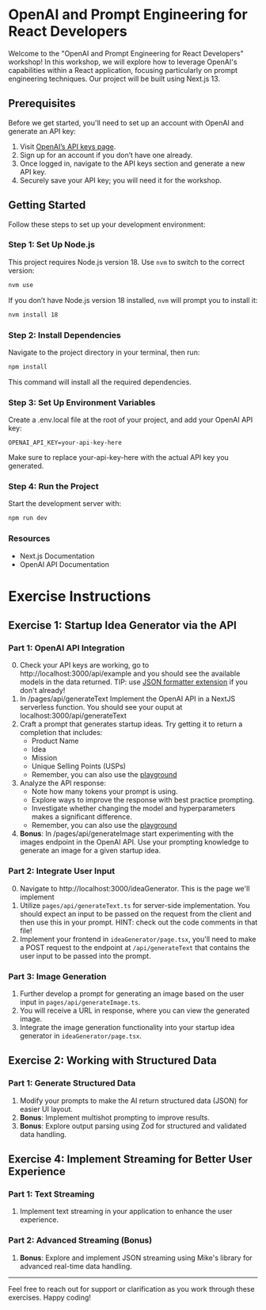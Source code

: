 # OpenAI and Prompt Engineering for React Developers

Welcome to the "OpenAI and Prompt Engineering for React Developers" workshop! In this workshop, we will explore how to leverage OpenAI's capabilities within a React application, focusing particularly on prompt engineering techniques. Our project will be built using Next.js 13.

## Prerequisites

Before we get started, you'll need to set up an account with OpenAI and generate an API key:

1. Visit [OpenAI’s API keys page](https://platform.openai.com/account/api-keys).
2. Sign up for an account if you don’t have one already.
3. Once logged in, navigate to the API keys section and generate a new API key.
4. Securely save your API key; you will need it for the workshop.

## Getting Started

Follow these steps to set up your development environment:

### Step 1: Set Up Node.js

This project requires Node.js version 18. Use `nvm` to switch to the correct version:

```sh
nvm use
```

If you don’t have Node.js version 18 installed, `nvm` will prompt you to install it:

```sh
nvm install 18
```

### Step 2: Install Dependencies

Navigate to the project directory in your terminal, then run:

```sh
npm install
```

This command will install all the required dependencies.

### Step 3: Set Up Environment Variables

Create a .env.local file at the root of your project, and add your OpenAI API key:

```
OPENAI_API_KEY=your-api-key-here
```

Make sure to replace your-api-key-here with the actual API key you generated.

### Step 4: Run the Project

Start the development server with:

```sh
npm run dev
```

### Resources

- Next.js Documentation
- OpenAI API Documentation

# Exercise Instructions

## Exercise 1: Startup Idea Generator via the API

### Part 1: OpenAI API Integration

0. Check your API keys are working, go to http://localhost:3000/api/example and you should see the available models in the data returned. TIP: use [JSON formatter extension](https://chrome.google.com/webstore/detail/json-formatter/bcjindcccaagfpapjjmafapmmgkkhgoa?utm_source=ext_sidebar&hl=en-US) if you don't already!
1. In /pages/api/generateText Implement the OpenAI API in a NextJS serverless function. You should see your ouput at localhost:3000/api/generateText
2. Craft a prompt that generates startup ideas. Try getting it to return a completion that includes:
   - Product Name
   - Idea
   - Mission
   - Unique Selling Points (USPs)
   - Remember, you can also use the [playground](https://platform.openai.com/playground)
3. Analyze the API response:
   - Note how many tokens your prompt is using.
   - Explore ways to improve the response with best practice prompting.
   - Investigate whether changing the model and hyperparameters makes a significant difference.
   - Remember, you can also use the [playground](https://platform.openai.com/playground)
4. **Bonus**: In /pages/api/generateImage start experimenting with the images endpoint in the
   OpenAI API. Use your prompting knowledge to generate an image for a given startup idea.

### Part 2: Integrate User Input

0. Navigate to http://localhost:3000/ideaGenerator. This is the page we'll implement
1. Utilize `pages/api/generateText.ts` for server-side implementation. You should expect an input to be passed on the request from the client and then use this in your prompt.
   HINT: check out the code comments in that file!
2. Implement your frontend in `ideaGenerator/page.tsx`, you'll need to make a POST request to the endpoint at `/api/generateText` that contains the user input to be passed into the prompt.

### Part 3: Image Generation

1. Further develop a prompt for generating an image based on the user input in `pages/api/generateImage.ts`.
2. You will receive a URL in response, where you can view the generated image.
3. Integrate the image generation functionality into your startup idea generator in `ideaGenerator/page.tsx`.

## Exercise 2: Working with Structured Data

### Part 1: Generate Structured Data

1. Modify your prompts to make the AI return structured data (JSON) for easier UI layout.
2. **Bonus**: Implement multishot prompting to improve results.
3. **Bonus**: Explore output parsing using Zod for structured and validated data handling.

## Exercise 4: Implement Streaming for Better User Experience

### Part 1: Text Streaming

1. Implement text streaming in your application to enhance the user experience.

### Part 2: Advanced Streaming (Bonus)

1. **Bonus**: Explore and implement JSON streaming using Mike's library for advanced real-time data handling.

---

Feel free to reach out for support or clarification as you work through these exercises. Happy coding!
